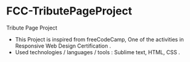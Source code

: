 # FCC-TributePageProject
Tribute Page Project
* This Project is inspired from freeCodeCamp, One of the activities in Responsive Web Design Certification .
* Used technologies / languages / tools : Sublime text, HTML, CSS .
